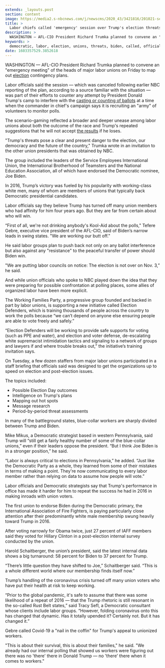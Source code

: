 ```yaml
--- 
extends: _layouts.post 
section: content 
image: https://media2.s-nbcnews.com/j/newscms/2020_43/3421816/201021-seiu-vote-miami-jm-1119_0d2fb96567ccbe37c56cb51e40757fda.nbcnews-fp-1200-630.jpg 
title: > 
  Labor chiefs called 'emergency' session over Trump's election threats 
description: > 
  WASHINGTON — AFL-CIO President Richard Trumka planned to convene an "emergency meeting" of the heads of major labor unions on Friday to map out election contingency plans.The scenario-gaming reflected a broader and deeper unease among labor unions about both the outcome of the race and Trump's repeated suggestions that he will not accept the results if he loses.Labor officials say they believe Trump has turned off many union members who had affinity for him four years ago."We are putting labor councils on notice: The election is not over on Nov. 3,” he said.But it has changed it.”Gebre called Covid-19 a "nail in the coffin" for Trump's appeal to unionized workers. 
keywords: > 
  democratic, labor, election, unions, threats, biden, called, officials, trumps, chiefs, union, session, president, trump, emergency 
date: 1603357529.3852618 
--- 
```

<div><p class="endmarkEnabled">WASHINGTON &#8212; AFL-CIO President Richard Trumka planned to convene an "emergency meeting" of the heads of major labor unions on Friday to map out <a href="https://www.nbcnews.com/politics/2020-election" target="_blank">election</a> contingency plans.</p><p class="endmarkEnabled">Labor officials said the session &#8212; which was canceled following earlier NBC reporting of the plan, according to a source familiar with the situation &#8212; was part of their efforts to counter any attempt by President Donald Trump's camp to interfere with the <a href="https://www.nbcnews.com/politics/2020-election/vote-watch" target="_blank">casting or counting of ballots</a> at a time when the commander in chief's campaign says it is recruiting an "army" of volunteers to monitor polls.</p><p></p><p id="taboolaReadMoreBelow"></p><p class="endmarkEnabled">The scenario-gaming reflected a broader and deeper unease among labor unions about both the outcome of the race and Trump's repeated suggestions that he will not accept <a href="https://www.nbcnews.com/politics/2020-elections/presidential-polls" target="_blank">the results</a> if he loses.</p><p class="endmarkEnabled">"Trump's threats pose a clear and present danger to the election, our democracy and the future of the country," Trumka wrote in an invitation to the other union presidents that was obtained by NBC.</p><p class="endmarkEnabled">The group included the leaders of the Service Employees International Union, the International Brotherhood of Teamsters and the National Education Association, all of which have endorsed the Democratic nominee, Joe Biden.</p><p class="endmarkEnabled">In 2016, Trump&#8217;s victory was fueled by his popularity with working-class white men, many of whom are members of unions that typically back Democratic presidential candidates.</p><p></p><p class="endmarkEnabled">Labor officials say they believe Trump has turned off many union members who had affinity for him four years ago. But they are far from certain about who will win.</p><p class="endmarkEnabled">&#8220;First of all, we're not drinking anybody's Kool-Aid about the polls," Tefere Gebre, executive vice president of the AFL-CIO, said of Biden&#8217;s narrow leads in swing states. "We are working our butt off."</p><p class="endmarkEnabled">He said labor groups plan to push back not only on any ballot interference but also against any "resistance" to the peaceful transfer of power should Biden win.</p><p class="endmarkEnabled">"We are putting labor councils on notice: The election is not over on Nov. 3,&#8221; he said.</p><p></p><p class="endmarkEnabled">And while union officials who spoke to NBC played down the idea that they were preparing for possible confrontation at polling places, some allies of organized labor have been more explicit.</p><p class="endmarkEnabled">The Working Families Party, a progressive group founded and backed in part by labor unions, is supporting a new initiative called Election Defenders, which is training thousands of people across the country to work the polls because &#8220;we can&#8217;t depend on anyone else ensuring people are able to vote freely and safely.&#8221;</p><p class="endmarkEnabled">&#8220;Election Defenders will be working to provide safe supports for voting (such as PPE and water), and election and voter defense, de-escalating white supremacist intimidation tactics and signaling to a network of groups and lawyers if and where trouble breaks out,&#8221; the initiative&#8217;s training invitation says.</p><p class="endmarkEnabled">On Tuesday, a few dozen staffers from major labor unions participated in a staff briefing that officials said was designed to get the organizations up to speed on election and post-election issues.</p><p></p><p class="endmarkEnabled">The topics included:</p><ul class=""><li>Possible Election Day outcomes</li><li>Intelligence on Trump's plans</li><li>Mapping out hot spots</li><li>Message research</li><li>Period-by-period threat assessments</li></ul><p class="endmarkEnabled">In many of the battleground states, blue-collar workers are sharply divided between Trump and Biden.</p><p class="endmarkEnabled">Mike Mikus, a Democratic strategist based in western Pennsylvania, said Trump will &#8220;still get a fairly healthy number of some of the blue-collar unions,&#8221; even if their leaders oppose the president. &#8220;But I think Joe Biden is in a stronger position,&#8221; he said.</p><p></p><p class="endmarkEnabled">&#8220;Labor is always critical to elections in Pennsylvania,&#8221; he added. &#8220;Just like the Democratic Party as a whole, they learned from some of their mistakes in terms of making a point. They're now communicating to every labor member rather than relying on data to assume how people will vote.&#8221;</p><p class="endmarkEnabled">Labor officials and Democratic strategists say that Trump's performance in office has made it harder for him to repeat the success he had in 2016 in making inroads with union voters.</p><p class="endmarkEnabled">The first union to endorse Biden during the Democratic primary, the International Association of Fire Fighters, is paying particularly close attention after their predominantly white male membership swung heavily toward Trump in 2016.</p><p class="endmarkEnabled">After voting narrowly for Obama twice, just 27 percent of IAFF members said they voted for Hillary Clinton in a post-election internal survey conducted by the union.</p><p></p><p class="endmarkEnabled">Harold Schaitberger, the union&#8217;s president, said the latest internal data shows a big turnaround: 58 percent for Biden to 37 percent for Trump.</p><p class="endmarkEnabled">&#8220;There&#8217;s little question they have shifted to Joe,&#8221; Schaitberger said. &#8220;This is a whole different world where our membership finds itself now.&#8221;</p><p class="endmarkEnabled">Trump&#8217;s handling of the coronavirus crisis turned off many union voters who have put their health at risk to keep working.</p><p class="endmarkEnabled">&#8220;Prior to the global pandemic, it's safe to assume that there was some likelihood of a repeat of 2016 &#8212; that the Trump rhetoric is still resonant in the so-called Rust Belt states,&#8221; said Tracy Sefl, a Democratic consultant whose clients include labor groups. &#8220;However, folding coronavirus onto this has changed that dynamic. Has it totally upended it? Certainly not. But it has changed it.&#8221;</p><p></p><p class="endmarkEnabled">Gebre called Covid-19 a "nail in the coffin" for Trump's appeal to unionized workers.</p><p class="endmarkEnabled">"This is about their survival, this is about their families," he said. "We already had our internal polling that showed us workers were figuring out there was no 'there' there in Donald Trump &#8212; no 'there' there when it comes to workers."</p></div>
